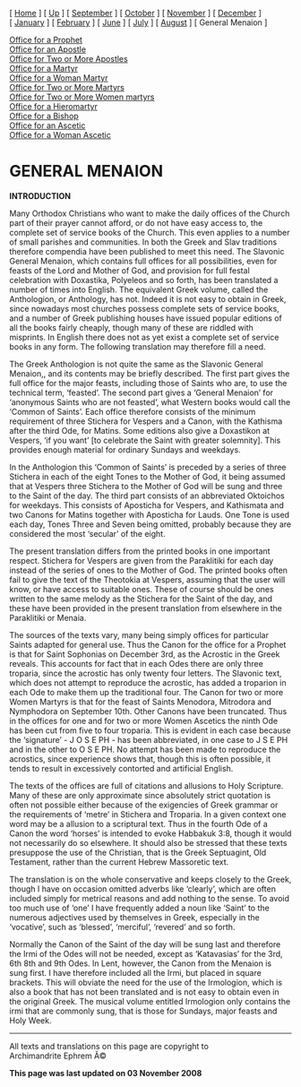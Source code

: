 \[ [Home](index.md) \] \[ [Up](menaion.md) \]
\[ [September](sep-int.md) \] \[ [October](oct-int.md) \]
\[ [November](nov-int.md) \] \[ [December](dec-int.md) \]
\[ [January](jan-int.md) \] \[ [February](february.md) \]
\[ [June](Menaion-June.md) \] \[ [July](july1.md) \]
\[ [August](aug.md) \] \[ General Menaion \]

[Office for a Prophet](prophet.md)\
[Office for an Apostle](apostle.md)\
[Office for Two or More Apostles](apostles.md)\
[Office for a Martyr](martyr.md)\
[Office for a Woman Martyr](wmart.md)\
[Office for Two or More Martyrs](martyrs.md)\
[Office for Two or More Women martyrs](wmarts.md)\
[Office for a Hieromartyr](hieromartyr.md)\
[Office for a Bishop](bishop.md)\
[Office for an Ascetic](monk.md)\
[Office for a Woman Ascetic](wascetic.md)

GENERAL MENAION
===============

**INTRODUCTION**

Many Orthodox Christians who want to make the daily offices of the
Church part of their prayer cannot afford, or do not have easy access
to, the complete set of service books of the Church. This even applies
to a number of small parishes and communities. In both the Greek and
Slav traditions therefore compendia have been published to meet this
need. The Slavonic General Menaion, which contains full offices for all
possibilities, even for feasts of the Lord and Mother of God, and
provision for full festal celebration with Doxastika, Polyeleos and so
forth, has been translated a number of times into English. The
equivalent Greek volume, called the Anthologion, or Anthology, has not.
Indeed it is not easy to obtain in Greek, since nowadays most churches
possess complete sets of service books, and a number of Greek publishing
houses have issued popular editions of all the books fairly cheaply,
though many of these are riddled with misprints. In English there does
not as yet exist a complete set of service books in any form. The
following translation may therefore fill a need.

The Greek Anthologion is not quite the same as the Slavonic General
Menaion,, and its contents may be briefly described. The first part
gives the full office for the major feasts, including those of Saints
who are, to use the technical term, ‘feasted’. The second part gives a
‘General Menaion’ for ‘anonymous Saints who are not feasted’, what
Western books would call the ‘Common of Saints’. Each office therefore
consists of the minimum requirement of three Stichera for Vespers and a
Canon, with the Kathisma after the third Ode, for Matins. Some editions
also give a Doxastikon at Vespers, ‘if you want’ \[to celebrate the
Saint with greater solemnity\]. This provides enough material for
ordinary Sundays and weekdays.

In the Anthologion this ‘Common of Saints’ is preceded by a series of
three Stichera in each of the eight Tones to the Mother of God, it being
assumed that at Vespers three Stichera to the Mother of God will be sung
and three to the Saint of the day. The third part consists of an
abbreviated Oktoichos for weekdays. This consists of Aposticha for
Vespers, and Kathismata and two Canons for Matins together with
Aposticha for Lauds. One Tone is used each day, Tones Three and Seven
being omitted, probably because they are considered the most ‘secular’
of the eight.

The present translation differs from the printed books in one important
respect. Stichera for Vespers are given from the Paraklitiki for each
day instead of the series of ones to the Mother of God. The printed
books often fail to give the text of the Theotokia at Vespers, assuming
that the user will know, or have access to suitable ones. These of
course should be ones written to the same melody as the Stichera for the
Saint of the day, and these have been provided in the present
translation from elsewhere in the Paraklitiki or Menaia.

The sources of the texts vary, many being simply offices for particular
Saints adapted for general use. Thus the Canon for the office for a
Prophet is that for Saint Sophonias on December 3rd, as the Acrostic in
the Greek reveals. This accounts for fact that in each Odes there are
only three troparia, since the acrostic has only twenty four letters.
The Slavonic text, which does not attempt to reproduce the acrostic, has
added a troparion in each Ode to make them up the traditional four. The
Canon for two or more Women Martyrs is that for the feast of Saints
Menodora, Mitrodora and Nymphodora on September 10th. Other Canons have
been truncated. Thus in the offices for one and for two or more Women
Ascetics the ninth Ode has been cut from five to four troparia. This is
evident in each case because the ‘signature’ - J O S E PH - has been
abbreviated, in one case to J S E PH and in the other to O S E PH. No
attempt has been made to reproduce the acrostics, since experience shows
that, though this is often possible, it tends to result in excessively
contorted and artificial English.

The texts of the offices are full of citations and allusions to Holy
Scripture. Many of these are only approximate since absolutely strict
quotation is often not possible either because of the exigencies of
Greek grammar or the requirements of ‘metre’ in Stichera and Troparia.
In a given context one word may be a allusion to a scriptural text. Thus
in the fourth Ode of a Canon the word ‘horses’ is intended to evoke
Habbakuk 3:8, though it would not necessarily do so elsewhere. It should
also be stressed that these texts presuppose the use of the Christian,
that is the Greek Septuagint, Old Testament, rather than the current
Hebrew Massoretic text.

The translation is on the whole conservative and keeps closely to the
Greek, though I have on occasion omitted adverbs like ‘clearly’, which
are often included simply for metrical reasons and add nothing to the
sense. To avoid too much use of ‘one’ I have frequently added a noun
like ‘Saint’ to the numerous adjectives used by themselves in Greek,
especially in the ‘vocative’, such as ‘blessed’, ‘merciful’, ‘revered’
and so forth.

Normally the Canon of the Saint of the day will be sung last and
therefore the Irmi of the Odes will not be needed, except as
‘Katavasias’ for the 3rd, 6th 8th and 9th Odes. In Lent, however, the
Canon from the Menaion is sung first. I have therefore included all the
Irmi, but placed in square brackets. This will obviate the need for the
use of the Irmologion, which is also a book that has not been translated
and is not easy to obtain even in the original Greek. The musical volume
entitled Irmologion only contains the irmi that are commonly sung, that
is those for Sundays, major feasts and Holy Week.

------------------------------------------------------------------------

All texts and translations on this page are copyright to\
Archimandrite Ephrem Â©

**This page was last updated on 03 November 2008**
